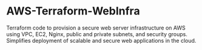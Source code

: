 # AWS-Terraform-WebInfra
Terraform code to provision a secure web server infrastructure on AWS using VPC, EC2, Nginx, public and private subnets, and security groups. Simplifies deployment of scalable and secure web applications in the cloud.
